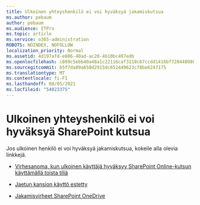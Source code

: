 ```yaml
---
title: Ulkoinen yhteyshenkilö ei voi hyväksyä jakamiskutsua
ms.author: pebaum
author: pebaum
ms.audience: ITPro
ms.topic: article
ms.service: o365-administration
ROBOTS: NOINDEX, NOFOLLOW
localization_priority: Normal
ms.assetid: 4d197afd-e806-40ad-ac20-4b10bc497edb
ms.openlocfilehash: c809c5ebb40a48a1c22116caf3118c67ccdd1416bf7284409886ed0c96250410
ms.sourcegitcommit: b5f7da89a650d2915dc652449623c78be6247175
ms.translationtype: MT
ms.contentlocale: fi-FI
ms.lasthandoff: 08/05/2021
ms.locfileid: "54023375"
---
```

# <a name="external-contact-is-unable-to-accept-a-sharepoint-invitation"></a>Ulkoinen yhteyshenkilö ei voi hyväksyä SharePoint kutsua

Jos ulkoinen henkilö ei voi hyväksyä jakamiskutsua, kokeile alla olevia linkkejä.

- [Virhesanoma, kun ulkoinen käyttäjä hyväksyy SharePoint Online-kutsun käyttämällä toista tiliä](https://docs.microsoft.com/sharepoint/support/sharing-and-permissions/error-when-external-user-accepts-an-invitation-by-using-another-account)

- [Jaetun kansion käyttö estetty](https://docs.microsoft.com/sharepoint/support/sharing-and-permissions/cannot-access-shared-folder)

- [Jakamisvirheet SharePoint OneDrive](https://docs.microsoft.com/sharepoint/sharepoint-onedrive-error-message)


